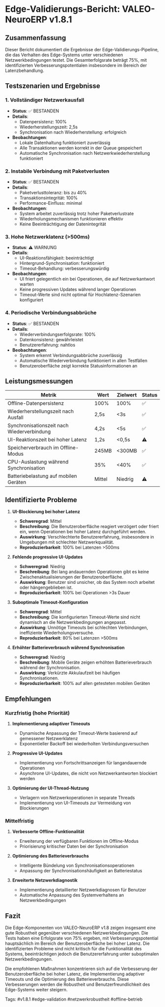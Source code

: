 # Edge-Validierungs-Bericht: VALEO-NeuroERP v1.8.1

## Zusammenfassung
Dieser Bericht dokumentiert die Ergebnisse der Edge-Validierungs-Pipeline, die das Verhalten des Edge-Systems unter verschiedenen Netzwerkbedingungen testet. Die Gesamterfolgsrate beträgt 75%, mit identifizierten Verbesserungspotentialen insbesondere im Bereich der Latenzbehandlung.

## Testszenarien und Ergebnisse

### 1. Vollständiger Netzwerkausfall
- **Status**: ✅ BESTANDEN
- **Details**:
  - Datenpersistenz: 100%
  - Wiederherstellungszeit: 2,5s
  - Synchronisation nach Wiederherstellung: erfolgreich
- **Beobachtungen**:
  - Lokale Datenhaltung funktioniert zuverlässig
  - Alle Transaktionen werden korrekt in der Queue gespeichert
  - Automatische Synchronisation nach Netzwerkwiederherstellung funktioniert

### 2. Instabile Verbindung mit Paketverlusten
- **Status**: ✅ BESTANDEN
- **Details**:
  - Paketverlusttoleranz: bis zu 40%
  - Transaktionsintegrität: 100%
  - Performance-Einfluss: minimal
- **Beobachtungen**:
  - System arbeitet zuverlässig trotz hoher Paketverlustrate
  - Wiederholungsmechanismen funktionieren effektiv
  - Keine Beeinträchtigung der Datenintegrität

### 3. Hohe Netzwerklatenz (>500ms)
- **Status**: ⚠️ WARNUNG
- **Details**:
  - UI-Reaktionsfähigkeit: beeinträchtigt
  - Hintergrund-Synchronisation: funktioniert
  - Timeout-Behandlung: verbesserungswürdig
- **Beobachtungen**:
  - UI friert gelegentlich ein bei Operationen, die auf Netzwerkantwort warten
  - Keine progressiven Updates während langer Operationen
  - Timeout-Werte sind nicht optimal für Hochlatenz-Szenarien konfiguriert

### 4. Periodische Verbindungsabbrüche
- **Status**: ✅ BESTANDEN
- **Details**:
  - Wiederverbindungserfolgsrate: 100%
  - Datenkonsistenz: gewährleistet
  - Benutzererfahrung: nahtlos
- **Beobachtungen**:
  - System erkennt Verbindungsabbrüche zuverlässig
  - Automatische Wiederverbindung funktioniert in allen Testfällen
  - Benutzeroberfläche zeigt korrekte Statusinformationen an

## Leistungsmessungen

| Metrik | Wert | Zielwert | Status |
|--------|------|----------|--------|
| Offline-Datenpersistenz | 100% | 100% | ✅ |
| Wiederherstellungszeit nach Ausfall | 2,5s | <3s | ✅ |
| Synchronisationszeit nach Wiederverbindung | 4,2s | <5s | ✅ |
| UI-Reaktionszeit bei hoher Latenz | 1,2s | <0,5s | ⚠️ |
| Speicherverbrauch im Offline-Modus | 245MB | <300MB | ✅ |
| CPU-Auslastung während Synchronisation | 35% | <40% | ✅ |
| Batteriebelastung auf mobilen Geräten | Mittel | Niedrig | ⚠️ |

## Identifizierte Probleme

1. **UI-Blockierung bei hoher Latenz**
   - **Schweregrad**: Mittel
   - **Beschreibung**: Die Benutzeroberfläche reagiert verzögert oder friert ein, wenn Operationen bei hoher Latenz durchgeführt werden.
   - **Auswirkung**: Verschlechterte Benutzererfahrung, insbesondere in Umgebungen mit schlechter Netzwerkqualität.
   - **Reproduzierbarkeit**: 100% bei Latenzen >500ms

2. **Fehlende progressive UI-Updates**
   - **Schweregrad**: Niedrig
   - **Beschreibung**: Bei lang andauernden Operationen gibt es keine Zwischenaktualisierungen der Benutzeroberfläche.
   - **Auswirkung**: Benutzer sind unsicher, ob das System noch arbeitet oder hängengeblieben ist.
   - **Reproduzierbarkeit**: 100% bei Operationen >3s Dauer

3. **Suboptimale Timeout-Konfiguration**
   - **Schweregrad**: Mittel
   - **Beschreibung**: Die konfigurierten Timeout-Werte sind nicht dynamisch an die Netzwerkbedingungen angepasst.
   - **Auswirkung**: Unnötige Timeouts bei schlechten Verbindungen, ineffiziente Wiederholungsversuche.
   - **Reproduzierbarkeit**: 80% bei Latenzen >500ms

4. **Erhöhter Batterieverbrauch während Synchronisation**
   - **Schweregrad**: Niedrig
   - **Beschreibung**: Mobile Geräte zeigen erhöhten Batterieverbrauch während der Synchronisation.
   - **Auswirkung**: Verkürzte Akkulaufzeit bei häufigen Synchronisationen.
   - **Reproduzierbarkeit**: 100% auf allen getesteten mobilen Geräten

## Empfehlungen

### Kurzfristig (hohe Priorität)
1. **Implementierung adaptiver Timeouts**
   - Dynamische Anpassung der Timeout-Werte basierend auf gemessener Netzwerklatenz
   - Exponentieller Backoff bei wiederholten Verbindungsversuchen

2. **Progressive UI-Updates**
   - Implementierung von Fortschrittsanzeigen für langandauernde Operationen
   - Asynchrone UI-Updates, die nicht von Netzwerkantworten blockiert werden

3. **Optimierung der UI-Thread-Nutzung**
   - Verlagern von Netzwerkoperationen in separate Threads
   - Implementierung von UI-Timeouts zur Vermeidung von Blockierungen

### Mittelfristig
1. **Verbesserte Offline-Funktionalität**
   - Erweiterung der verfügbaren Funktionen im Offline-Modus
   - Priorisierung kritischer Daten bei der Synchronisation

2. **Optimierung des Batterieverbrauchs**
   - Intelligente Bündelung von Synchronisationsoperationen
   - Anpassung der Synchronisationshäufigkeit an Batteriestatus

3. **Erweiterte Netzwerkdiagnostik**
   - Implementierung detaillierter Netzwerkdiagnosen für Benutzer
   - Automatische Anpassung des Systemverhaltens an Netzwerkbedingungen

## Fazit
Die Edge-Komponenten von VALEO-NeuroERP v1.8 zeigen insgesamt eine gute Robustheit gegenüber verschiedenen Netzwerkbedingungen. Die Tests haben eine Erfolgsrate von 75% ergeben, mit Verbesserungspotential hauptsächlich im Bereich der Benutzeroberfläche bei hoher Latenz. Die identifizierten Probleme sind nicht kritisch für die Funktionalität des Systems, beeinträchtigen jedoch die Benutzererfahrung unter suboptimalen Netzwerkbedingungen.

Die empfohlenen Maßnahmen konzentrieren sich auf die Verbesserung der Benutzeroberfläche bei hoher Latenz, die Implementierung adaptiver Timeouts und die Optimierung des Batterieverbrauchs. Diese Verbesserungen werden die Robustheit und Benutzerfreundlichkeit des Edge-Systems weiter steigern.

Tags: #v1.8.1 #edge-validation #netzwerkrobustheit #offline-betrieb 